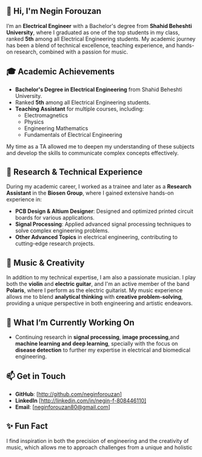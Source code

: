 ## 👋 Hi, I'm Negin Forouzan 

I’m an **Electrical Engineer** with a Bachelor's degree from **Shahid Beheshti University**, where I graduated as one of the top students in my class, ranked **5th** among all Electrical Engineering students. My academic journey has been a blend of technical excellence, teaching experience, and hands-on research, combined with a passion for music.

## 🎓 **Academic Achievements**
- **Bachelor's Degree in Electrical Engineering** from Shahid Beheshti University.
- Ranked **5th** among all Electrical Engineering students.
- **Teaching Assistant** for multiple courses, including:
  - Electromagnetics
  - Physics
  - Engineering Mathematics
  - Fundamentals of Electrical Engineering

My time as a TA allowed me to deepen my understanding of these subjects and develop the skills to communicate complex concepts effectively.

## 🔬 **Research & Technical Experience**
During my academic career, I worked as a trainee and later as a **Research Assistant** in the **Biosen Group**, where I gained extensive hands-on experience in:

- **PCB Design & Altium Designer**: Designed and optimized printed circuit boards for various applications.
- **Signal Processing**: Applied advanced signal processing techniques to solve complex engineering problems.
- **Other Advanced Topics** in electrical engineering, contributing to cutting-edge research projects.

## 🎸 **Music & Creativity**
In addition to my technical expertise, I am also a passionate musician. I play both the **violin** and **electric guitar**, and I'm an active member of the band **Polaris**, where I perform as the electric guitarist. My music experience allows me to blend **analytical thinking** with **creative problem-solving**, providing a unique perspective in both engineering and artistic endeavors.

## 🌱 **What I’m Currently Working On**
- Continuing research in **signal processing**, **image processing**,and **machine learning and deep learning**, specially with the focus on **disease detection** to further my expertise in electrical and biomedical engineering.

## 📫 **Get in Touch**
- **GitHub**:
  [http://github.com/neginforouzan]
- **LinkedIn**
  [http://linkedin.com/in/negin-f-808446110]
- **Email**:
  [neginforouzan80@gmail.com]

## ✨ **Fun Fact**
I find inspiration in both the precision of engineering and the creativity of music, which allows me to approach challenges from a unique and holistic 
